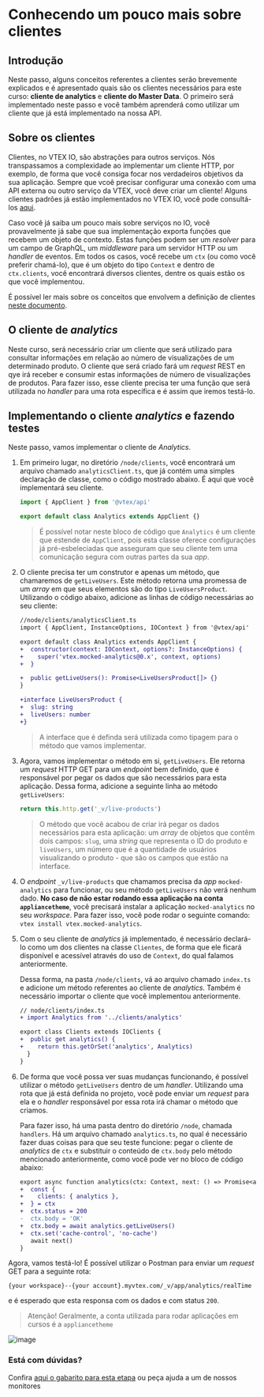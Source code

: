   # Conhecendo um pouco mais sobre clientes

## Introdução

Neste passo, alguns conceitos referentes a clientes serão brevemente explicados e é apresentado quais são os clientes necessários para este curso: **cliente de analytics** e **cliente do Master Data**. O primeiro será implementado neste passo e você também aprenderá como utilizar um cliente que já está implementado na nossa API.

## Sobre os clientes

Clientes, no VTEX IO, são abstrações para outros serviços. Nós transpassamos a complexidade ao implementar um cliente HTTP, por exemplo, de forma que você consiga focar nos verdadeiros objetivos da sua aplicação. Sempre que vcoê precisar configurar uma conexão com uma API externa ou outro serviço da VTEX, você deve criar um cliente! Alguns clientes padrões já estão implementados no VTEX IO, você pode consultá-los [aqui](https://github.com/vtex/node-vtex-api/blob/ccf4d8f8d3208007c4bfd558baf979df8d825af8/src/clients/IOClients.ts).

Caso você já saiba um pouco mais sobre serviços no IO, você provavelmente já sabe que sua implementação exporta funções que recebem um objeto de contexto. Estas funções podem ser um _resolver_ para um campo de GraphQL, um _middleware_ para um servidor HTTP ou um _handler_ de eventos. Em todos os casos, você recebe um `ctx` (ou como você preferir chamá-lo), que é um objeto do tipo `Context` e dentro de `ctx.clients`, você encontrará diversos clientes, dentre os quais estão os que você implementou.

É possível ler mais sobre os conceitos que envolvem a definição de clientes [neste documento](https://www.notion.so/How-to-use-and-create-Clients-on-VTEX-IO-3598e97a761645e0befdac84a32f339d).

## O cliente de _analytics_

Neste curso, será necessário criar um cliente que será utilizado para consultar informações em relação ao número de visualizações de um determinado produto. O cliente que será criado fará um _request_ REST en qye irá receber e consumir estas informações de número de visualizações de produtos. Para fazer isso, esse cliente precisa ter uma função que será utilizada no _handler_ para uma rota específica e é assim que iremos testá-lo.

## Implementando o cliente _analytics_ e fazendo testes

Neste passo, vamos implementar o cliente de _Analytics_. 

1. Em primeiro lugar, no diretório `/node/clients`, você encontrará um arquivo chamado `analyticsClient.ts`, que já contém uma simples declaração de classe, como o código mostrado abaixo. É aqui que você implementará seu cliente.

   ```ts
   import { AppClient } from '@vtex/api'

   export default class Analytics extends AppClient {}
   ```

   > É possível notar neste bloco de código que `Analytics` é um cliente que estende de `AppClient`, pois esta classe oferece configurações já pré-esbeleciadas que asseguram que seu cliente tem uma comunicação segura com outras partes da sua _app_.

2. O cliente precisa ter um construtor e apenas um método, que chamaremos de `getLiveUsers`. Este método retorna uma promessa de um _array_ em que seus elementos são do tipo `LiveUsersProduct`. Utilizando o código abaixo, adicione as linhas de código necessárias ao seu cliente:

   ```diff
   //node/clients/analyticsClient.ts
   import { AppClient, InstanceOptions, IOContext } from '@vtex/api'

   export default class Analytics extends AppClient {
   +  constructor(context: IOContext, options?: InstanceOptions) {
   +    super('vtex.mocked-analytics@0.x', context, options)
   +  }

   +  public getLiveUsers(): Promise<LiveUsersProduct[]> {}
   }

   +interface LiveUsersProduct {
   +  slug: string
   +  liveUsers: number
   +}
   ```

   > A interface que é definda será utilizada como tipagem para o método que vamos implementar.

3. Agora, vamos implementar o método em si, `getLiveUsers`. Ele retorna um _request_ HTTP GET para um _endpoint_ bem definido, que é responsável por pegar os dados que são necessários para esta aplicação. Dessa forma, adicione a seguinte linha ao método `getLiveUsers`:

   ```ts
   return this.http.get('_v/live-products')
   ```

   > O método que você acabou de criar irá pegar os dados necessários para esta aplicação: um _array_ de objetos que contêm dois campos: `slug`, uma _string_ que representa o ID do produto e `liveUsers`, um número que é a quantidade de usuários visualizando o produto - que são os campos que estão na interface.

4. O _endpoint_ `_v/live-products` que chamamos precisa da _app_ `mocked-analytics` para funcionar, ou seu método `getLiveUsers` não verá nenhum dado. **No caso de não estar rodando essa aplicação na conta `appliancetheme`**, você precisará instalar a aplicação `mocked-analytics` no seu _workspace_. Para fazer isso, você pode rodar o seguinte comando: `vtex install vtex.mocked-analytics`.

5. Com o seu cliente de _analytics_ já implementado, é necessário declará-lo como um dos clientes na classe `Clientes`, de forma que ele ficará disponível e acessível através do uso de `Context`, do qual falamos anteriormente.

    Dessa forma, na pasta `/node/clients`, vá ao arquivo chamado `index.ts` e adicione um método referentes ao cliente de _analytics_. Também é necessário importar o cliente que você implementou anteriormente.

   ```diff
   // node/clients/index.ts
   + import Analytics from '../clients/analytics'

   export class Clients extends IOClients {
   +  public get analytics() {
   +    return this.getOrSet('analytics', Analytics)
     }
   }
   ```

6. De forma que você possa ver suas mudanças funcionando, é possível utilizar o método `getLiveUsers` dentro de um _handler_. Utilizando uma rota que já está definida no projeto, você pode enviar um _request_ para ela e o _handler_ responsável por essa rota irá chamar o método que criamos. 

    Para fazer isso, há uma pasta dentro do diretório `/node`, chamada `handlers`. Há um arquivo chamado `analytics.ts`, no qual é necessário fazer duas coisas para que seu teste funcione: pegar o cliente de _analytics_ de `ctx` e substituir o conteúdo de `ctx.body` pelo método mencionado anteriormente, como você pode ver no bloco de código abaixo:

   ```diff
   export async function analytics(ctx: Context, next: () => Promise<any>) {
   +  const {
   +    clients: { analytics },
   +  } = ctx
   +  ctx.status = 200
   -  ctx.body = 'OK'
   +  ctx.body = await analytics.getLiveUsers()
   +  ctx.set('cache-control', 'no-cache')
      await next()
   }
   ```

Agora, vamos testá-lo! É possível utilizar o Postman para enviar um _request_ GET para a seguinte rota:

   `{your workspace}--{your account}.myvtex.com/_v/app/analytics/realTime`

   e é esperado que esta responsa com os dados e com status `200`.

   > Atenção! Geralmente, a conta utilizada para rodar aplicações em cursos é a `appliancetheme`

![image](https://user-images.githubusercontent.com/19495917/84827089-53c00780-affa-11ea-857f-fdcba0fef7c2.png)


  ### Está com dúvidas?

  Confira [aqui o gabarito para esta etapa](https://vtex-enterprise-group.readme.io/learning/docs/course-service-course-step04clients-analytics-answersheet) ou peça ajuda a um de nossos monitores